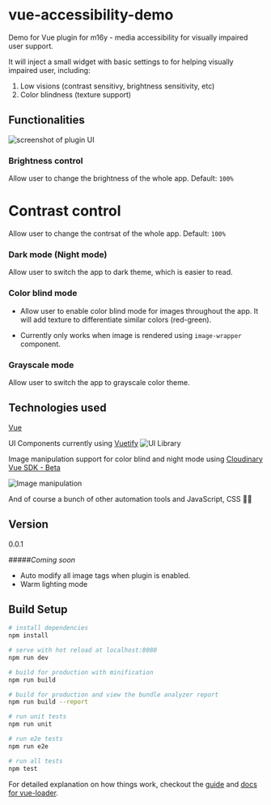 # vue-accessibility-demo
Demo for Vue plugin for m16y - media accessibility for visually impaired user support.

It will inject a small widget with basic settings to for helping visually impaired user, including:
1. Low visions (contrast sensitivy, brightness sensitivity, etc)
2. Color blindness (texture support)

## Functionalities
![screenshot of plugin UI](https://res.cloudinary.com/mayashavin/image/upload/w_250/v1550135241/Screen_Shot_2019-02-14_at_10.05.40.png)

### Brightness control
Allow user to change the brightness of the whole app.
Default: `100%`

# Contrast control
Allow user to change the contrsat of the whole app.
Default: `100%`

### Dark mode (Night mode)
Allow user to switch the app to dark theme, which is easier to read.

### Color blind mode
* Allow user to enable color blind mode for images throughout the app. It will add texture to differentiate similar colors (red-green).

* Currently only works when image is rendered using `image-wrapper` component.

### Grayscale mode
Allow user to switch the app to grayscale color theme.

## Technologies used
[Vue](https://vuejs.com)

UI Components currently using [Vuetify](https://vuetifyjs.com) 
![UI Library](https://vuetifyjs.com/apple-touch-icon-180x180.png)

Image manipulation support for color blind and night mode using [Cloudinary Vue SDK - Beta](https://cloudinary.com)

![Image manipulation](https://cloudinary-res.cloudinary.com/image/upload/w_250/v1538583988/cloudinary_logo_for_white_bg.png)

And of course a bunch of other automation tools and JavaScript, CSS 👩‍💻

## Version
0.0.1

#####_Coming soon_
- Auto modify all image tags when plugin is enabled.
- Warm lighting mode


## Build Setup

``` bash
# install dependencies
npm install

# serve with hot reload at localhost:8080
npm run dev

# build for production with minification
npm run build

# build for production and view the bundle analyzer report
npm run build --report

# run unit tests
npm run unit

# run e2e tests
npm run e2e

# run all tests
npm test
```

For detailed explanation on how things work, checkout the [guide](http://vuejs-templates.github.io/webpack/) and [docs for vue-loader](http://vuejs.github.io/vue-loader).
